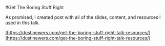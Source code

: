 #Get The Boring Stuff Right

As promised, I created post with all of the slides, content, and resources I used in this talk. 

[https://dustinewers.com/get-the-boring-stuff-right-talk-resources/](https://dustinewers.com/get-the-boring-stuff-right-talk-resources/)